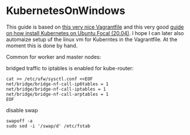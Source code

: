 # KubernetesOnWindows

This guide is based on [this very nice Vagrantfile](https://gist.github.com/danielepolencic/ef4ddb763fd9a18bf2f1eaaa2e337544) and this very good [guide on how install Kubernetes on Ubuntu Focal (20.04)](https://github.com/mialeevs/kubernetes_installation). I hope I can later also automaize setup uf the linux vm for Kuberntes in the Vagrantfile. At the moment this is done by hand.

Common for worker and master nodes:

bridged traffic to iptables is enabled for kube-router:
```
cat >> /etc/ufw/sysctl.conf <<EOF
net/bridge/bridge-nf-call-ip6tables = 1
net/bridge/bridge-nf-call-iptables = 1
net/bridge/bridge-nf-call-arptables = 1
EOF
```
disable swap
```
swapoff -a
sudo sed -i '/swap/d' /etc/fstab
```
